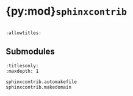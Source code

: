 # {py:mod}`sphinxcontrib`

```{py:module} sphinxcontrib
```

```{autodoc2-docstring} sphinxcontrib
:allowtitles:
```

## Submodules

```{toctree}
:titlesonly:
:maxdepth: 1

sphinxcontrib.automakefile
sphinxcontrib.makedomain
```
